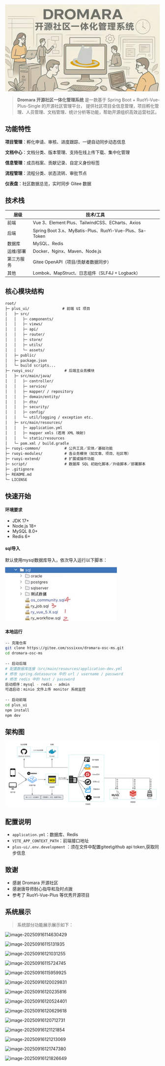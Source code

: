 ![顶部封面](plus-ui/public/readme_pic.jpg)

> **Dromara 开源社区一体化管理系统** 是一款基于 Spring Boot + RuoYi-Vue-Plus-Single 的开源社区管理平台，
>  提供社区项目全信息管理，项目孵化管理、人员管理、文档管理、统计分析等功能，帮助开源组织高效运营社区。

## 功能特性

**项目管理**：孵化申请、审核、进度跟踪、一键自动同步动态信息

**文档中心**：文档分类、版本管理、支持在线上传下载、集中化管理

**信息管理**：成员档案、贡献记录、自定义身份标签

**流程管理**：流程分类、状态流转、审批节点

**仪表盘**：社区数据总览，实时同步 Gitee 数据

## 技术栈

| 层级       | 技术/工具                                               |
| ---------- | ------------------------------------------------------- |
| 前端       | Vue 3、Element Plus、TailwindCSS、ECharts、Axios        |
| 后端       | Spring Boot 3.x、MyBatis-Plus、RuoYi-Vue-Plus、Sa-Token |
| 数据库     | MySQL、Redis                                            |
| 运维/部署  | Docker、Nginx、Maven、Node.js                           |
| 第三方服务 | Gitee OpenAPI（项目/贡献者数据同步）                    |
| 其他       | Lombok、MapStruct、日志组件（SLF4J + Logback）          |

## 核心模块结构

```asp
root/
├─ plus_ui/               # 前端 UI 项目
│   ├─ src/
│   │   ├─ components/
│   │   ├─ views/
│   │   ├─ api/
│   │   ├─ router/
│   │   ├─ store/
│   │   ├─ utils/
│   │   └─ assets/
│   ├─ public/
│   ├─ package.json
│   └─ build scripts...
├─ ruoyi_osc/              # 后端主业务模块
│   ├─ src/main/java/
│   │   ├─ controller/
│   │   ├─ service/
│   │   ├─ mapper/ / repository
│   │   ├─ domain/entity/
│   │   ├─ dto/
│   │   ├─ security/
│   │   ├─ config/
│   │   └─ util/logging / exception etc.
│   ├─ src/main/resources/
│   │   ├─ application.yml
│   │   ├─ mapper xmls (若用 XML 映射)
│   │   └─ static/resources
│   └─ pom.xml / build.gradle
├─ ruoyi-common/           # 公共工具／实体／基础功能
├─ ruoyi-modules/          # 各业务模块（如文章、项目、社区等）
├─ ruoyi-extend/           # 扩展或插件功能
├─ script/                 # 数据库 SQL 初始化脚本／升级脚本／部署脚本
├─ .gitignore
├─ README.md
└─ LICENSE
```

## 快速开始

#### 环境要求

- JDK 17+
- Node.js 18+
- MySQL 8.0+
- Redis 6+

#### sql导入

默认使用mysql数据库导入，依次导入运行以下脚本：

  ![数据与建表](plus-ui/public/data&sql.jpg)

#### 本地运行

```bash
-- 克隆仓库
git clone https://gitee.com/sssixxx/dromara-osc-ms.git
cd dromara-osc-ms

-- 启动后端
# 配置数据库连接（src/main/resources/application-dev.yml 
# 修改 spring.datasource 中的 url / username / password
# 修改 redis 中的 host / password
启动顺序：mysql - redis - admin 
可选启动：minio 文件上传 monitor 系统监控

-- 启动前端
cd plus_ui
npm install
npm dev
```

## 架构图

![架构图](plus-ui/public/arc_pic.png)

## 配置说明

- `application.yml`：数据库、Redis
- `VITE_APP_CONTEXT_PATH`：前端接口地址
- `plus-ui/.env.development` ：须在文件中配置gitee\github api token,获取同步信息

## 致谢

- 感谢 Dromara 开源社区
- 感谢唐导师耐心指导和及时点拨
- 参考了 RuoYi-Vue-Plus 等优秀开源项目

## 系统展示

> 系统部分功能展示展示如下：

![image-20250916114630429](C:\Users\liume\AppData\Roaming\Typora\typora-user-images\image-20250916114630429.png)

![image-20250916115131935](C:\Users\liume\AppData\Roaming\Typora\typora-user-images\image-20250916115131935.png)

![image-20250916121031255](C:\Users\liume\AppData\Roaming\Typora\typora-user-images\image-20250916121031255.png)

![image-20250916115724745](C:\Users\liume\AppData\Roaming\Typora\typora-user-images\image-20250916115724745.png)

![image-20250916115959925](C:\Users\liume\AppData\Roaming\Typora\typora-user-images\image-20250916115959925.png)

![image-20250916120029831](C:\Users\liume\AppData\Roaming\Typora\typora-user-images\image-20250916120029831.png)

![image-20250916120235816](C:\Users\liume\AppData\Roaming\Typora\typora-user-images\image-20250916120235816.png)

![image-20250916120524401](C:\Users\liume\AppData\Roaming\Typora\typora-user-images\image-20250916120524401.png)

![image-20250916120629618](C:\Users\liume\AppData\Roaming\Typora\typora-user-images\image-20250916120629618.png)

![image-20250916120712731](C:\Users\liume\AppData\Roaming\Typora\typora-user-images\image-20250916120712731.png)

![image-20250916121121854](C:\Users\liume\AppData\Roaming\Typora\typora-user-images\image-20250916121121854.png)

![image-20250916121213069](C:\Users\liume\AppData\Roaming\Typora\typora-user-images\image-20250916121213069.png)

![image-20250916121747380](C:\Users\liume\AppData\Roaming\Typora\typora-user-images\image-20250916121747380.png)

![image-20250916121826649](C:\Users\liume\AppData\Roaming\Typora\typora-user-images\image-20250916121826649.png)
